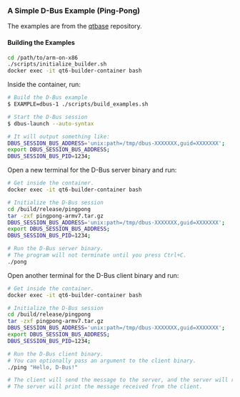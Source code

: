 ### A Simple D-Bus Example (Ping-Pong)

The examples are from the [qtbase](https://github.com/qt/qtbase) repository.

#### Building the Examples

```bash
cd /path/to/arm-on-x86
./scripts/initialize_builder.sh
docker exec -it qt6-builder-container bash
```

Inside the container, run:

```bash
# Build the D-Bus example
$ EXAMPLE=dbus-1 ./scripts/build_examples.sh

# Start the D-Bus session
$ dbus-launch --auto-syntax

# It will output something like:
DBUS_SESSION_BUS_ADDRESS='unix:path=/tmp/dbus-XXXXXXX,guid=XXXXXXX';
export DBUS_SESSION_BUS_ADDRESS;
DBUS_SESSION_BUS_PID=1234;
```

Open a new terminal for the D-Bus server binary and run:

```bash
# Get inside the container.
docker exec -it qt6-builder-container bash

# Initialize the D-Bus session
cd /build/release/pingpong
tar -zxf pingpong-armv7.tar.gz
DBUS_SESSION_BUS_ADDRESS='unix:path=/tmp/dbus-XXXXXXX,guid=XXXXXXX';
export DBUS_SESSION_BUS_ADDRESS;
DBUS_SESSION_BUS_PID=1234;

# Run the D-Bus server binary.
# The program will not terminate until you press Ctrl+C.
./pong
```

Open another terminal for the D-Bus client binary and run:

```bash
# Get inside the container.
docker exec -it qt6-builder-container bash

# Initialize the D-Bus session
cd /build/release/pingpong
tar -zxf pingpong-armv7.tar.gz
DBUS_SESSION_BUS_ADDRESS='unix:path=/tmp/dbus-XXXXXXX,guid=XXXXXXX';
export DBUS_SESSION_BUS_ADDRESS;
DBUS_SESSION_BUS_PID=1234;

# Run the D-Bus client binary.
# You can optionally pass an argument to the client binary.
./ping "Hello, D-Bus!"

# The client will send the message to the server, and the server will reply.
# The server will print the message received from the client.
```
